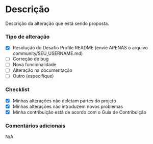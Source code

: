 # **Descrição**
  
Descrição da alteração que está sendo proposta.

### **Tipo de alteração**
 - [X] Resolução do Desafio Profile README (envie APENAS o arquivo community/SEU_USERNAME.md)
 - [ ] Correção de bug
 - [ ] Nova funcionalidade
 - [ ] Alteração na documentação
 - [ ] Outro (especifique)
### **Checklist**
 - [X] Minhas alterações não deletam partes do projeto
 - [X] Minhas alterações não introduzem novos problemas
 - [X] Minha contribuição está de acordo com o Guia de Contribuição
### **Comentários adicionais**

N/A
